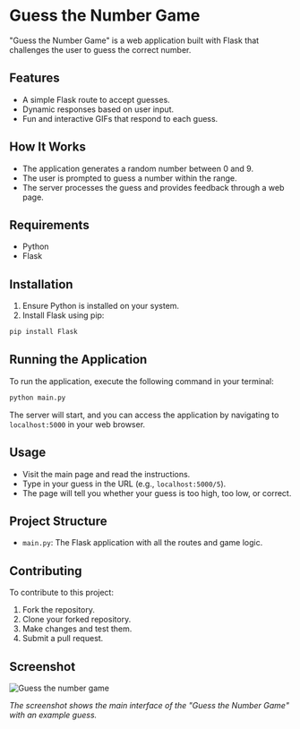 # Guess the Number Game

"Guess the Number Game" is a web application built with Flask that challenges the user to guess the correct number.

## Features

- A simple Flask route to accept guesses.
- Dynamic responses based on user input.
- Fun and interactive GIFs that respond to each guess.

## How It Works

- The application generates a random number between 0 and 9.
- The user is prompted to guess a number within the range.
- The server processes the guess and provides feedback through a web page.

## Requirements

- Python
- Flask

## Installation

1. Ensure Python is installed on your system.
2. Install Flask using pip:

```sh
pip install Flask
```

## Running the Application

To run the application, execute the following command in your terminal:

```sh
python main.py
```

The server will start, and you can access the application by navigating to `localhost:5000` in your web browser.

## Usage

- Visit the main page and read the instructions.
- Type in your guess in the URL (e.g., `localhost:5000/5`).
- The page will tell you whether your guess is too high, too low, or correct.

## Project Structure

- `main.py`: The Flask application with all the routes and game logic.

## Contributing

To contribute to this project:

1. Fork the repository.
2. Clone your forked repository.
3. Make changes and test them.
4. Submit a pull request.

## Screenshot

![Guess the number game](screenshots/home.png)

_The screenshot shows the main interface of the "Guess the Number Game" with an example guess._
